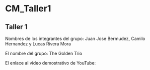 # CM_Taller1
## Taller 1 
Nombres de los integrantes del grupo: Juan Jose Bermudez, Camilo Hernandez y Lucas Rivera Mora 

El nombre del grupo: The Golden Trio

El enlace al video demostrativo de YouTube:
